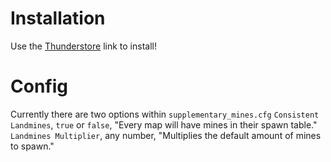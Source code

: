 # Installation
Use the [Thunderstore](https://thunderstore.io/c/lethal-company/p/GudBoiNero/SupplementaryMines/) link to install!

# Config
Currently there are two options within `supplementary_mines.cfg`
`Consistent Landmines`, `true` or `false`, "Every map will have mines in their spawn table." 
`Landmines Multiplier`, any number, "Multiplies the default amount of mines to spawn."
